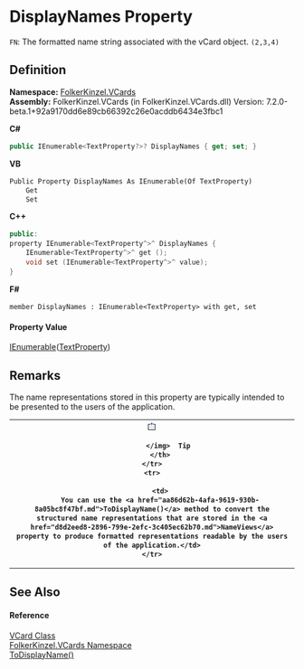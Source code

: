 # DisplayNames Property


`FN`: The formatted name string associated with the vCard object. `(2,3,4)`



## Definition
**Namespace:** <a href="67dce261-ab8f-dd0a-4c0c-bc2633c1719e.md">FolkerKinzel.VCards</a>  
**Assembly:** FolkerKinzel.VCards (in FolkerKinzel.VCards.dll) Version: 7.2.0-beta.1+92a9170dd6e89cb66392c26e0acddb6434e3fbc1

**C#**
``` C#
public IEnumerable<TextProperty?>? DisplayNames { get; set; }
```
**VB**
``` VB
Public Property DisplayNames As IEnumerable(Of TextProperty)
	Get
	Set
```
**C++**
``` C++
public:
property IEnumerable<TextProperty^>^ DisplayNames {
	IEnumerable<TextProperty^>^ get ();
	void set (IEnumerable<TextProperty^>^ value);
}
```
**F#**
``` F#
member DisplayNames : IEnumerable<TextProperty> with get, set
```



#### Property Value
<a href="https://learn.microsoft.com/dotnet/api/system.collections.generic.ienumerable-1" target="_blank" rel="noopener noreferrer">IEnumerable</a>(<a href="27f474f1-d496-3582-a707-2518da27485f.md">TextProperty</a>)

## Remarks

The name representations stored in this property are typically intended to be presented to the users of the application.



<table>
	<tr>
		<th>
			<img src="media/AlertNote.png" alt="Tip">
				
			</img>  Tip
		</th>
	</tr>
	<tr>
		
		<td>
		You can use the <a href="aa86d62b-4afa-9619-930b-8a05bc8f47bf.md">ToDisplayName()</a> method to convert the structured name representations that are stored in the <a href="d8d2eed8-2896-799e-2efc-3c405ec62b70.md">NameViews</a> property to produce formatted representations readable by the users of the application.</td>
	</tr>
</table>



## See Also


#### Reference
<a href="23413828-9a4a-2851-b88b-84d0afcb0031.md">VCard Class</a>  
<a href="67dce261-ab8f-dd0a-4c0c-bc2633c1719e.md">FolkerKinzel.VCards Namespace</a>  
<a href="aa86d62b-4afa-9619-930b-8a05bc8f47bf.md">ToDisplayName()</a>  
